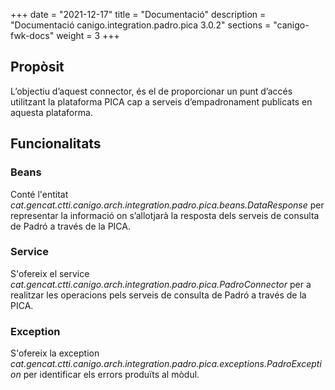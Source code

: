 +++
date        = "2021-12-17"
title       = "Documentació"
description = "Documentació canigo.integration.padro.pica 3.0.2"
sections    = "canigo-fwk-docs"
weight      = 3
+++

## Propòsit

L’objectiu d’aquest connector, és el de proporcionar un punt d’accés utilitzant la plataforma PICA cap a serveis d’empadronament publicats en aquesta plataforma.

## Funcionalitats

### Beans

Conté l'entitat *cat.gencat.ctti.canigo.arch.integration.padro.pica.beans.DataResponse* per representar la informació on s’allotjarà la resposta dels serveis de consulta de Padró a través de la PICA.

### Service

S'ofereix el service *cat.gencat.ctti.canigo.arch.integration.padro.pica.PadroConnector* per a realitzar les operacions pels serveis de consulta de Padró a través de la PICA.

### Exception

 S'ofereix la exception *cat.gencat.ctti.canigo.arch.integration.padro.pica.exceptions.PadroException* per identificar els errors produïts al mòdul.
